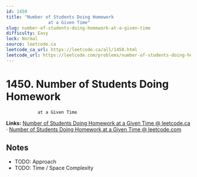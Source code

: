 ```yaml
--- 
id: 1450
title: "Number of Students Doing Homework
                at a Given Time"
slug: number-of-students-doing-homework-at-a-given-time
difficulty: Easy
lock: Normal
source: leetcode.ca
leetcode_ca_url: https://leetcode.ca/all/1450.html
leetcode_url: https://leetcode.com/problems/number-of-students-doing-homework-at-a-given-time/
---
```


# 1450. Number of Students Doing Homework
                at a Given Time

**Links:** [Number of Students Doing Homework
                at a Given Time @ leetcode.ca](https://leetcode.ca/all/1450.html) · [Number of Students Doing Homework
                at a Given Time @ leetcode.com](https://leetcode.com/problems/number-of-students-doing-homework-at-a-given-time/)

## Notes
- TODO: Approach
- TODO: Time / Space Complexity
